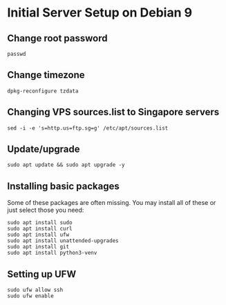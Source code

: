# Initial Server Setup on Debian 9

## Change root password

```shell
passwd
```

## Change timezone

```shell
dpkg-reconfigure tzdata
```

## Changing VPS sources.list to Singapore servers

```shell
sed -i -e 's=http.us=ftp.sg=g' /etc/apt/sources.list
```

## Update/upgrade

```shell
sudo apt update && sudo apt upgrade -y
```

## Installing basic packages

Some of these packages are often missing. You may install all of these or just select those you need:
```shell
sudo apt install sudo
sudo apt install curl
sudo apt install ufw
sudo apt install unattended-upgrades
sudo apt install git
sudo apt install python3-venv
```

## Setting up UFW

```shell
sudo ufw allow ssh
sudo ufw enable
```